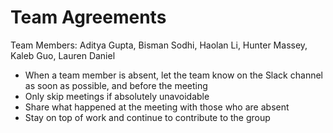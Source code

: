 # Team Agreements

Team Members: 
Aditya Gupta, Bisman Sodhi, Haolan Li, Hunter Massey, Kaleb Guo, Lauren Daniel

* When a team member is absent, let the team know on the Slack channel as soon as possible, and before the meeting
* Only skip meetings if absolutely unavoidable
* Share what happened at the meeting with those who are absent
* Stay on top of work and continue to contribute to the group
